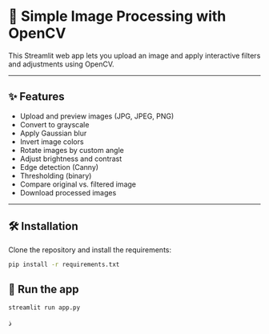 # 📸 Simple Image Processing with OpenCV

This Streamlit web app lets you upload an image and apply interactive filters and adjustments using OpenCV.

---

## ✨ **Features**
- Upload and preview images (JPG, JPEG, PNG)
- Convert to grayscale
- Apply Gaussian blur
- Invert image colors
- Rotate images by custom angle
- Adjust brightness and contrast
- Edge detection (Canny)
- Thresholding (binary)
- Compare original vs. filtered image
- Download processed images

---

## 🛠 **Installation**

Clone the repository and install the requirements:

```bash
pip install -r requirements.txt
```

## 🚀 **Run the app**
```bash
streamlit run app.py
```



ذ
